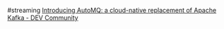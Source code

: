 #streaming
[Introducing AutoMQ: a cloud-native replacement of Apache Kafka - DEV Community](https://dev.to/automq/introducing-automq-a-cloud-native-replacement-of-apache-kafka-kkc?rdt_cid=4373606912137562884&utm_source=reddit)
